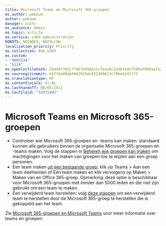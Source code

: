```yaml
---
title: Microsoft Teams en Microsoft 365-groepen
ms.author: pebaum
author: pebaum
manager: scotv
ms.audience: Admin
ms.topic: article
ms.service: o365-administration
ROBOTS: NOINDEX, NOFOLLOW
localization_priority: Priority
ms.collection: Adm_O365
ms.custom:
- "9002534"
- "5126"
ms.openlocfilehash: 54440f395c77867d458621cfeae6c2246fedcf508af089aafe2a78b63fe8a5b9
ms.sourcegitcommit: b5f7da89a650d2915dc652449623c78be6247175
ms.translationtype: HT
ms.contentlocale: nl-NL
ms.lasthandoff: 08/05/2021
ms.locfileid: "53975492"
---
```

# <a name="microsoft-teams-and-microsoft-365-groups"></a>Microsoft Teams en Microsoft 365-groepen

- Controleer wie Microsoft 365-groepen en -teams kan maken: standaard kunnen alle gebruikers binnen de organisatie Microsoft 365-groepen en -teams maken. Volg de stappen in [Beheren wie groepen kan maken](https://support.office.com/article/4c46c8cb-17d0-44b5-9776-005fced8e618) om machtigingen voor het maken van groepen toe te wijzen aan een groep personen.
- Een team maken [uit een bestaande groep](https://support.microsoft.com/office/24ec428e-40d7-4a1a-ab87-29be7d145865): klik op Teams > Aan een team deelnemen of Een team maken en klik vervolgens op Maken > Maken van en Office 365-groep. Opmerking: deze optie is beschikbaar voor Microsoft 365-groepen met minder dan 5000 leden en die niet zijn gebruikt om een team te maken.
- Een verwijderd team herstellen: volg [deze stappen](https://docs.microsoft.com/microsoftteams/archive-or-delete-a-team#restore-a-deleted-team) om een verwijderd team te herstellen door de Microsoft 365-groep te herstellen die is gekoppeld aan het team.

Zie [Microsoft 365-groepen en Microsoft Teams](https://docs.microsoft.com/microsoftteams/office-365-groups) voor meer informatie over teams en groepen.

